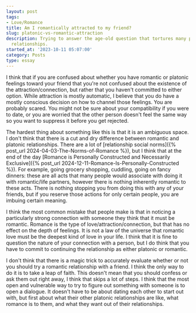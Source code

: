 ```yaml
---
layout: post
tags:
- Love/Romance
title: Am I romantically attracted to my friend?
slug: platonic-vs-romantic-attraction
description: Trying to answer the age-old question that tortures many people in their
  relationships.
started_at: '2023-10-11 05:07:00'
category: Posts
type: essay
---
```


I think that if you are confused about whether you have romantic or platonic feelings toward your friend that you're not confused about the existence of the attraction/connection, but rather that you haven't committed to either option. While attraction is mostly automatic, I believe that you do have a mostly conscious decision on how to channel those feelings. You are probably scared. You might not be sure about your compatibility if you were to date, or you are worried that the other person doesn't feel the same way so you want to suppress it before you get rejected.

The hardest thing about something like this is that it is an ambiguous space. I don't think that there is a cut and dry difference between romantic and platonic relationships. There are a lot of [relationship social norms]({% post_url 2024-04-03-The-Norms-of-Romance %}), but I think that at the end of the day [Romance is Personally Constructed and Necessarily Exclusive]({% post_url 2024-12-11-Romance-Is-Personally-Constructed %}). For example, going grocery shopping, cuddling, going on fancy dinners: these are all acts that many people would associate with doing it with romantic/life partners, however there is nothing inherently romantic to these acts. There is nothing stopping you from doing this with any of your friends, but if you reserve those actions for only certain people, you are imbuing certain meaning.

I think the most common mistake that people make is that in noticing a particularly strong connection with someone they think that it must be romantic. Romance is the type of love/attraction/connection, but that has no effect on the depth of feelings. It is not a law of the universe that romantic love must be the deepest kind of love in your life. I think that it is fine to question the nature of your connection with a person, but I do think that you have to commit to continuing the relationship as either platonic or romantic.

I don't think that there is a magic trick to accurately evaluate whether or not you should try a romantic relationship with a friend. I think the only way to do it is to take a leap of faith. This doesn't mean that you should confess or ask them out right away, I think that skips a lot of steps. I think that the most open and vulnerable way to try to figure out something with someone is to open a dialogue. It doesn't have to be about dating each other to start out with, but first about what their other platonic relationships are like, what romance is to them, and what they want out of their relationships.